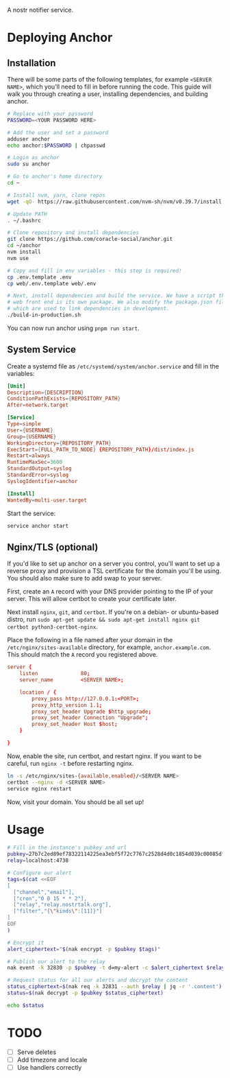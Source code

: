 A nostr notifier service.

# Deploying Anchor

## Installation

There will be some parts of the following templates, for example `<SERVER NAME>`, which you'll need to fill in before running the code. This guide will walk you through creating a user, installing dependencies, and building anchor.

```sh
# Replace with your password
PASSWORD=<YOUR PASSWORD HERE>

# Add the user and set a password
adduser anchor
echo anchor:$PASSWORD | chpasswd

# Login as anchor
sudo su anchor

# Go to anchor's home directory
cd ~

# Install nvm, yarn, clone repos
wget -qO- https://raw.githubusercontent.com/nvm-sh/nvm/v0.39.7/install.sh | bash

# Update PATH
. ~/.bashrc

# Clone repository and install dependencies
git clone https://github.com/coracle-social/anchor.git
cd ~/anchor
nvm install
nvm use

# Copy and fill in env variables - this step is required!
cp .env.template .env
cp web/.env.template web/.env

# Next, install dependencies and build the service. We have a script that does this since the
# web front end is its own package. We also modify the package.json files to remove pnpm overrides
# which are used to link dependencies in development.
./build-in-production.sh
```

You can now run anchor using `pnpm run start`.

## System Service

Create a systemd file as `/etc/systemd/system/anchor.service` and fill in the variables:

```conf
[Unit]
Description={DESCRIPTION}
ConditionPathExists={REPOSITORY_PATH}
After=network.target

[Service]
Type=simple
User={USERNAME}
Group={USERNAME}
WorkingDirectory={REPOSITORY_PATH}
ExecStart={FULL_PATH_TO_NODE} {REPOSITORY_PATH}/dist/index.js
Restart=always
RuntimeMaxSec=3600
StandardOutput=syslog
StandardError=syslog
SyslogIdentifier=anchor

[Install]
WantedBy=multi-user.target
```

Start the service:

```sh
service anchor start
```

## Nginx/TLS (optional)

If you'd like to set up anchor on a server you control, you'll want to set up a reverse proxy and provision a TSL certificate for the domain you'll be using. You should also make sure to add swap to your server.

First, create an `A` record with your DNS provider pointing to the IP of your server. This will allow certbot to create your certificate later.

Next install `nginx`, `git`, and `certbot`. If you're on a debian- or ubuntu-based distro, run `sudo apt-get update && sudo apt-get install nginx git certbot python3-certbot-nginx`.

Place the following in a file named after your domain in the `/etc/nginx/sites-available` directory, for example, `anchor.example.com`. This should match the `A` record you registered above.

```conf
server {
    listen              80;
    server_name         <SERVER NAME>;

    location / {
        proxy_pass http://127.0.0.1:<PORT>;
        proxy_http_version 1.1;
        proxy_set_header Upgrade $http_upgrade;
        proxy_set_header Connection "Upgrade";
        proxy_set_header Host $host;
    }

}
```

Now, enable the site, run certbot, and restart nginx. If you want to be careful, run `nginx -t` before restarting nginx.

```sh
ln -s /etc/nginx/sites-{available,enabled}/<SERVER NAME>
certbot --nginx -d <SERVER NAME>
service nginx restart
```

Now, visit your domain. You should be all set up!

# Usage

```sh
# Fill in the instance's pubkey and url
pubkey=27b7c2ed89ef78322114225ea3ebf5f72c7767c2528d4d0c1854d039c00085df
relay=localhost:4738

# Configure our alert
tags=$(cat <<EOF
[
  ["channel","email"],
  ["cron","0 0 15 * * 2"],
  ["relay","relay.nostrtalk.org"],
  ["filter","{\"kinds\":[11]}"]
]
EOF
)

# Encrypt it
alert_ciphertext="$(nak encrypt -p $pubkey $tags)"

# Publish our alert to the relay
nak event -k 32830 -p $pubkey -t d=my-alert -c $alert_ciphertext $relay

# Request status for all our alerts and decrypt the content
status_ciphertext=$(nak req -k 32831 --auth $relay | jq -r '.content')
status=$(nak decrypt -p $pubkey $status_ciphertext)

echo $status
```

# TODO

- [ ] Serve deletes
- [ ] Add timezone and locale
- [ ] Use handlers correctly
